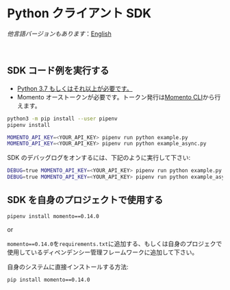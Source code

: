 # Python クライアント SDK

_他言語バージョンもあります_：[English](README.md)

<br>

## SDK コード例を実行する

- [Python 3.7 もしくはそれ以上が必要です。](https://www.python.org/downloads/)
- Momento オーストークンが必要です。トークン発行は[Momento CLI](https://github.com/momentohq/momento-cli)から行えます。

```bash
python3 -m pip install --user pipenv
pipenv install
```

```bash
MOMENTO_API_KEY=<YOUR_API_KEY> pipenv run python example.py
MOMENTO_API_KEY=<YOUR_API_KEY> pipenv run python example_async.py
```

SDK のデバッグログをオンするには、下記のように実行して下さい:

```bash
DEBUG=true MOMENTO_API_KEY=<YOUR_API_KEY> pipenv run python example.py
DEBUG=true MOMENTO_API_KEY=<YOUR_API_KEY> pipenv run python example_async.py
```

## SDK を自身のプロジェクトで使用する

```bash
pipenv install momento==0.14.0
```

or

`momento==0.14.0`を`requirements.txt`に追加する、もしくは自身のプロジェクで使用しているディペンデンシー管理フレームワークに追加して下さい。

自身のシステムに直接インストールする方法:

```bash
pip install momento==0.14.0
```
